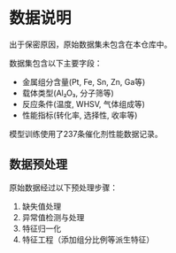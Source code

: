 # 数据说明
   
出于保密原因，原始数据集未包含在本仓库中。
   
数据集包含以下主要字段：
- 金属组分含量(Pt, Fe, Sn, Zn, Ga等)
- 载体类型(Al₂O₃, 分子筛等)
- 反应条件(温度, WHSV, 气体组成等)
- 性能指标(转化率, 选择性, 收率等)
   
模型训练使用了237条催化剂性能数据记录。

## 数据预处理
原始数据经过以下预处理步骤：
1. 缺失值处理
2. 异常值检测与处理
3. 特征归一化
4. 特征工程（添加组分比例等派生特征）
